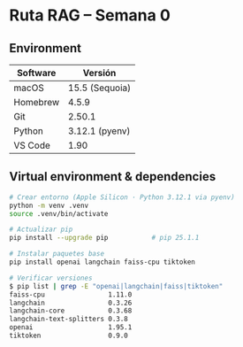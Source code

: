 # Ruta RAG – Semana 0
## Environment
| Software | Versión |
|----------|---------|
| macOS    | 15.5 (Sequoia) |
| Homebrew | 4.5.9 |
| Git      | 2.50.1 |
| Python   | 3.12.1 (pyenv) |
| VS Code  | 1.90 |

## Virtual environment & dependencies
```bash
# Crear entorno (Apple Silicon · Python 3.12.1 via pyenv)
python -m venv .venv
source .venv/bin/activate

# Actualizar pip
pip install --upgrade pip           # pip 25.1.1

# Instalar paquetes base
pip install openai langchain faiss-cpu tiktoken

# Verificar versiones
$ pip list | grep -E "openai|langchain|faiss|tiktoken"
faiss-cpu                1.11.0
langchain                0.3.26
langchain-core           0.3.68
langchain-text-splitters 0.3.8
openai                   1.95.1
tiktoken                 0.9.0
